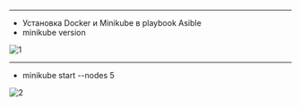 ---
- Установка Docker и Minikube в playbook Asible
- minikube version

![1](https://user-images.githubusercontent.com/95434302/233156937-17e731c3-b92e-4c72-bc41-66c46b5c3695.png)

----
- minikube start --nodes 5

![2](https://user-images.githubusercontent.com/95434302/233157368-41ce6b70-7820-4136-9903-84d92e13b837.png)
